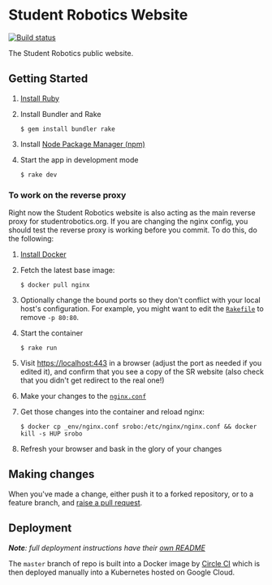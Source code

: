 # Student Robotics Website

[![Build status][build-badge]][build-page]

The Student Robotics public website.

## Getting Started

1. [Install Ruby][install-ruby]

2. Install Bundler and Rake

    ``` shell
    $ gem install bundler rake
    ```

3. Install [Node Package Manager (npm)][install-npm]

4. Start the app in development mode

    ```shell
    $ rake dev
    ```

### To work on the reverse proxy

Right now the Student Robotics website is also acting as the main reverse proxy
for studentrobotics.org. If you are changing the nginx config, you should test
the reverse proxy is working before you commit. To do this, do the following:

1. [Install Docker][docker]

2. Fetch the latest base image:
    ``` shell
    $ docker pull nginx
    ```

3. Optionally change the bound ports so they don't conflict with your local host's
   configuration. For example, you might want to edit the [`Rakefile`](Rakefile)
   to remove `-p 80:80`.

4. Start the container

    ``` shell
    $ rake run
    ```

5. Visit <https://localhost:443> in a browser (adjust the port as needed if you
   edited it), and confirm that you see a copy of the SR website (also check that
   you didn't get redirect to the real one!)

6. Make your changes to the [`nginx.conf`](_env/nginx.conf)


7. Get those changes into the container and reload nginx:
    ``` shell
    $ docker cp _env/nginx.conf srobo:/etc/nginx/nginx.conf && docker kill -s HUP srobo
    ```

8. Refresh your browser and bask in the glory of your changes

## Making changes

When you've made a change, either push it to a forked repository, or to a
feature branch, and [raise a pull request][raise-a-pr].

## Deployment

***Note**: full deployment instructions have their [own README][deployment-readme]*

The `master` branch of repo is built into a Docker image by [Circle CI][circle-ci]
which is then deployed manually into a Kubernetes hosted on Google Cloud.

[build-badge]: https://circleci.com/gh/srobo/website/tree/master.png?style=shield
[build-page]: https://circleci.com/gh/srobo/website/tree/master
[docker]: https://docker.com/
[install-ruby]: https://www.ruby-lang.org/en/documentation/installation/
[install-npm]: https://nodejs.org/en/download/
[raise-a-pr]: https://github.com/srobo/website/pull/new/gh-pages
[circle-ci]: https://circleci.com/gh/srobo/website
[deployment-readme]: _env/README.md
